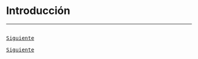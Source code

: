 # Introducción

---

[<kbd> <br> Siguiente <br> </kbd>][inicio]
[<kbd> <br> Siguiente <br> </kbd>][siguiente]

[inicio]: README.md
[siguiente]: 02-pautas.md
